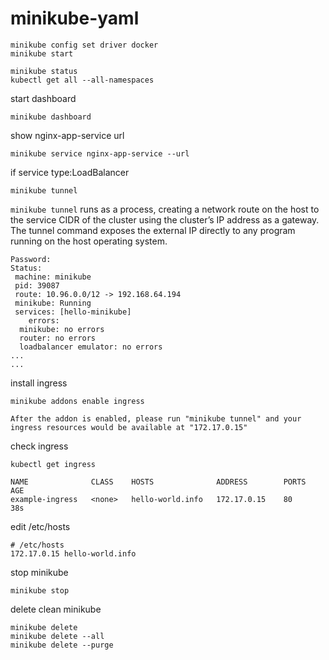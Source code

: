 # minikube-yaml

```
minikube config set driver docker
minikube start
```

```
minikube status
kubectl get all --all-namespaces
```

start dashboard
```
minikube dashboard
```




show nginx-app-service url
```
minikube service nginx-app-service --url
```


if service type:LoadBalancer
```
minikube tunnel
```
```minikube tunnel``` runs as a process, creating a network route on the host to the service CIDR of the cluster using the cluster’s IP address as a gateway. The tunnel command exposes the external IP directly to any program running on the host operating system.
```
Password:
Status:
 machine: minikube
 pid: 39087
 route: 10.96.0.0/12 -> 192.168.64.194
 minikube: Running
 services: [hello-minikube]
    errors:
  minikube: no errors
  router: no errors
  loadbalancer emulator: no errors
...
...
```



install ingress
```
minikube addons enable ingress
```
```
After the addon is enabled, please run "minikube tunnel" and your ingress resources would be available at "172.17.0.15"
```
check ingress
```
kubectl get ingress
```
```
NAME              CLASS    HOSTS              ADDRESS        PORTS   AGE
example-ingress   <none>   hello-world.info   172.17.0.15    80      38s
```
edit /etc/hosts
```
# /etc/hosts
172.17.0.15 hello-world.info
```


stop minikube
```
minikube stop
```

delete clean minikube
```
minikube delete
minikube delete --all
minikube delete --purge
```


